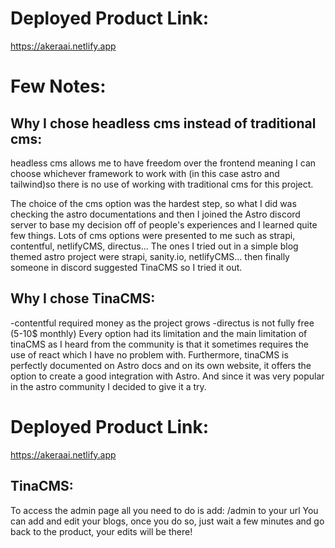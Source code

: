 # Deployed Product Link:
https://akeraai.netlify.app

# Few Notes:

## Why I chose headless cms instead of traditional cms:
headless cms allows me to have freedom over the frontend meaning I can choose whichever framework to work with (in this case astro and tailwind)so there is no use of working with traditional cms for this project.

The choice of the cms option was the hardest step, so what I did was checking the astro documentations and then I joined the Astro discord server to base my decision off of people's experiences and I learned quite few things.
Lots of cms options were presented to me such as strapi, contentful, netlifyCMS, directus...
The ones I tried out in a simple blog themed astro project were strapi, sanity.io, netlifyCMS... then finally someone in discord suggested TinaCMS so I tried it out.

## Why I chose TinaCMS:
-contentful required money as the project grows
-directus is not fully free (5-10$ monthly)
Every option had its limitation and the main limitation of tinaCMS as I heard from the community is that it sometimes requires the use of react which I have no problem with.
Furthermore, tinaCMS is perfectly documented on Astro docs and on its own website, it offers the option to create a good integration with Astro. And since it was very popular in the astro community I decided to give it a try.

# Deployed Product Link:
https://akeraai.netlify.app


## TinaCMS:
To access the admin page all you need to do is add: /admin to your url
You can add and edit your blogs, once you do so, just wait a few minutes and go back to the product, your edits will be there!

